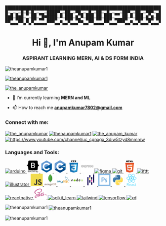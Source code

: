 <pre  align="center">
  

███████████████████████████████████████████████████████████████████████████████████████████████
█─▄─▄─█─█─█▄─▄▄─████▀▄─██▄─▀█▄─▄█▄─██─▄█▄─▄▄─██▀▄─██▄─▀█▀─▄███▄─█─▄█▄─██─▄█▄─▀█▀─▄██▀▄─██▄─▄▄▀█
███─███─▄─██─▄█▀████─▀─███─█▄▀─███─██─███─▄▄▄██─▀─███─█▄█─█████─▄▀███─██─███─█▄█─███─▀─███─▄─▄█
▀▀▄▄▄▀▀▄▀▄▀▄▄▄▄▄▀▀▀▄▄▀▄▄▀▄▄▄▀▀▄▄▀▀▄▄▄▄▀▀▄▄▄▀▀▀▄▄▀▄▄▀▄▄▄▀▄▄▄▀▀▀▄▄▀▄▄▀▀▄▄▄▄▀▀▄▄▄▀▄▄▄▀▄▄▀▄▄▀▄▄▀▄▄▀
</pre>

<h1 align="center">Hi 👋, I'm Anupam Kumar</h1>
<h3 align="center">ASPIRANT LEARNING MERN, AI & DS FORM INDIA</h3>

<p align="left"> <img src="https://komarev.com/ghpvc/?username=theanupamkumar1&label=Profile%20views&color=0e75b6&style=flat" alt="theanupamkumar1" /> </p>

<p align="left"> <a href="https://github.com/ryo-ma/github-profile-trophy"><img src="https://github-profile-trophy.vercel.app/?username=theanupamkumar1" alt="theanupamkumar1" /></a> </p>

<p align="left"> <a href="https://twitter.com/the_anupamkumar" target="blank"><img src="https://img.shields.io/twitter/follow/the_anupamkumar?logo=twitter&style=for-the-badge" alt="the_anupamkumar" /></a> </p>

- 🌱 I’m currently learning **MERN and ML**

- 📫 How to reach me **anupamkumar7802@gmail.com**

<h3 align="left">Connect with me:</h3>
<p align="left">
<a href="https://twitter.com/the_anupamkumar" target="blank"><img align="center" src="https://raw.githubusercontent.com/rahuldkjain/github-profile-readme-generator/master/src/images/icons/Social/twitter.svg" alt="the_anupamkumar" height="30" width="40" /></a>
<a href="https://linkedin.com/in/thenaupamkumar1" target="blank"><img align="center" src="https://raw.githubusercontent.com/rahuldkjain/github-profile-readme-generator/master/src/images/icons/Social/linked-in-alt.svg" alt="thenaupamkumar1" height="30" width="40" /></a>
<a href="https://instagram.com/the_anupam_kumar" target="blank"><img align="center" src="https://raw.githubusercontent.com/rahuldkjain/github-profile-readme-generator/master/src/images/icons/Social/instagram.svg" alt="the_anupam_kumar" height="30" width="40" /></a>
<a href="https://www.youtube.com/c/https://www.youtube.com/channel/uc_cgnxgx_3diw5tzyd8mmmw" target="blank"><img align="center" src="https://raw.githubusercontent.com/rahuldkjain/github-profile-readme-generator/master/src/images/icons/Social/youtube.svg" alt="https://www.youtube.com/channel/uc_cgnxgx_3diw5tzyd8mmmw" height="30" width="40" /></a>
</p>

<h3 align="left">Languages and Tools:</h3>
<p align="left"> <a href="https://www.arduino.cc/" target="_blank" rel="noreferrer"> <img src="https://cdn.worldvectorlogo.com/logos/arduino-1.svg" alt="arduino" width="40" height="40"/> </a> <a href="https://getbootstrap.com" target="_blank" rel="noreferrer"> <img src="https://raw.githubusercontent.com/devicons/devicon/master/icons/bootstrap/bootstrap-plain-wordmark.svg" alt="bootstrap" width="40" height="40"/> </a> <a href="https://www.cprogramming.com/" target="_blank" rel="noreferrer"> <img src="https://raw.githubusercontent.com/devicons/devicon/master/icons/c/c-original.svg" alt="c" width="40" height="40"/> </a> <a href="https://www.w3schools.com/cpp/" target="_blank" rel="noreferrer"> <img src="https://raw.githubusercontent.com/devicons/devicon/master/icons/cplusplus/cplusplus-original.svg" alt="cplusplus" width="40" height="40"/> </a> <a href="https://www.w3schools.com/css/" target="_blank" rel="noreferrer"> <img src="https://raw.githubusercontent.com/devicons/devicon/master/icons/css3/css3-original-wordmark.svg" alt="css3" width="40" height="40"/> </a> <a href="https://expressjs.com" target="_blank" rel="noreferrer"> <img src="https://raw.githubusercontent.com/devicons/devicon/master/icons/express/express-original-wordmark.svg" alt="express" width="40" height="40"/> </a> <a href="https://www.figma.com/" target="_blank" rel="noreferrer"> <img src="https://www.vectorlogo.zone/logos/figma/figma-icon.svg" alt="figma" width="40" height="40"/> </a> <a href="https://git-scm.com/" target="_blank" rel="noreferrer"> <img src="https://www.vectorlogo.zone/logos/git-scm/git-scm-icon.svg" alt="git" width="40" height="40"/> </a> <a href="https://www.w3.org/html/" target="_blank" rel="noreferrer"> <img src="https://raw.githubusercontent.com/devicons/devicon/master/icons/html5/html5-original-wordmark.svg" alt="html5" width="40" height="40"/> </a> <a href="https://ifttt.com/" target="_blank" rel="noreferrer"> <img src="https://www.vectorlogo.zone/logos/ifttt/ifttt-ar21.svg" alt="ifttt" width="40" height="40"/> </a> <a href="https://www.adobe.com/in/products/illustrator.html" target="_blank" rel="noreferrer"> <img src="https://www.vectorlogo.zone/logos/adobe_illustrator/adobe_illustrator-icon.svg" alt="illustrator" width="40" height="40"/> </a> <a href="https://developer.mozilla.org/en-US/docs/Web/JavaScript" target="_blank" rel="noreferrer"> <img src="https://raw.githubusercontent.com/devicons/devicon/master/icons/javascript/javascript-original.svg" alt="javascript" width="40" height="40"/> </a> <a href="https://www.mongodb.com/" target="_blank" rel="noreferrer"> <img src="https://raw.githubusercontent.com/devicons/devicon/master/icons/mongodb/mongodb-original-wordmark.svg" alt="mongodb" width="40" height="40"/> </a> <a href="https://www.mysql.com/" target="_blank" rel="noreferrer"> <img src="https://raw.githubusercontent.com/devicons/devicon/master/icons/mysql/mysql-original-wordmark.svg" alt="mysql" width="40" height="40"/> </a> <a href="https://nodejs.org" target="_blank" rel="noreferrer"> <img src="https://raw.githubusercontent.com/devicons/devicon/master/icons/nodejs/nodejs-original-wordmark.svg" alt="nodejs" width="40" height="40"/> </a> <a href="https://pandas.pydata.org/" target="_blank" rel="noreferrer"> <img src="https://raw.githubusercontent.com/devicons/devicon/2ae2a900d2f041da66e950e4d48052658d850630/icons/pandas/pandas-original.svg" alt="pandas" width="40" height="40"/> </a> <a href="https://www.photoshop.com/en" target="_blank" rel="noreferrer"> <img src="https://raw.githubusercontent.com/devicons/devicon/master/icons/photoshop/photoshop-line.svg" alt="photoshop" width="40" height="40"/> </a> <a href="https://www.python.org" target="_blank" rel="noreferrer"> <img src="https://raw.githubusercontent.com/devicons/devicon/master/icons/python/python-original.svg" alt="python" width="40" height="40"/> </a> <a href="https://reactjs.org/" target="_blank" rel="noreferrer"> <img src="https://raw.githubusercontent.com/devicons/devicon/master/icons/react/react-original-wordmark.svg" alt="react" width="40" height="40"/> </a> <a href="https://reactnative.dev/" target="_blank" rel="noreferrer"> <img src="https://reactnative.dev/img/header_logo.svg" alt="reactnative" width="40" height="40"/> </a> <a href="https://sass-lang.com" target="_blank" rel="noreferrer"> <img src="https://raw.githubusercontent.com/devicons/devicon/master/icons/sass/sass-original.svg" alt="sass" width="40" height="40"/> </a> <a href="https://scikit-learn.org/" target="_blank" rel="noreferrer"> <img src="https://upload.wikimedia.org/wikipedia/commons/0/05/Scikit_learn_logo_small.svg" alt="scikit_learn" width="40" height="40"/> </a> <a href="https://tailwindcss.com/" target="_blank" rel="noreferrer"> <img src="https://www.vectorlogo.zone/logos/tailwindcss/tailwindcss-icon.svg" alt="tailwind" width="40" height="40"/> </a> <a href="https://www.tensorflow.org" target="_blank" rel="noreferrer"> <img src="https://www.vectorlogo.zone/logos/tensorflow/tensorflow-icon.svg" alt="tensorflow" width="40" height="40"/> </a> <a href="https://www.adobe.com/products/xd.html" target="_blank" rel="noreferrer"> <img src="https://cdn.worldvectorlogo.com/logos/adobe-xd.svg" alt="xd" width="40" height="40"/> </a> </p>

<p><img align="left" src="https://github-readme-stats.vercel.app/api/top-langs?username=theanupamkumar1&show_icons=true&locale=en&layout=compact" alt="theanupamkumar1" /></p>

<p>&nbsp;<img align="center" src="https://github-readme-stats.vercel.app/api?username=theanupamkumar1&show_icons=true&locale=en" alt="theanupamkumar1" /></p>

<p><img align="center" src="https://github-readme-streak-stats.herokuapp.com/?user=theanupamkumar1&" alt="theanupamkumar1" /></p>
